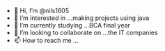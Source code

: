 - 👋 Hi, I’m @nils1605
- 👀 I’m interested in ...making projects using java
- 🌱 I’m currently studying ...BCA final year
- 💞️ I’m looking to collaborate on ...the IT companies
- 📫 How to reach me ...

<!---
nils1605/nils1605 is a ✨ special ✨ repository because its `README.md` (this file) appears on your GitHub profile.
You can click the Preview link to take a look at your changes.
--->
